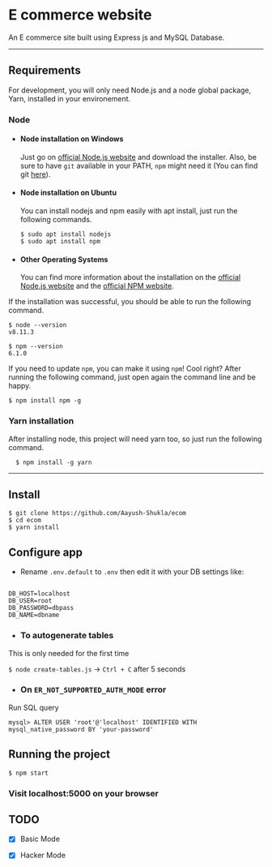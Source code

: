 # E commerce website

An E commerce site built using Express js and MySQL Database.

---
## Requirements

For development, you will only need Node.js and a node global package, Yarn, installed in your environement.

### Node
- #### Node installation on Windows

  Just go on [official Node.js website](https://nodejs.org/) and download the installer.
Also, be sure to have `git` available in your PATH, `npm` might need it (You can find git [here](https://git-scm.com/)).

- #### Node installation on Ubuntu

  You can install nodejs and npm easily with apt install, just run the following commands.

      $ sudo apt install nodejs
      $ sudo apt install npm

- #### Other Operating Systems
  You can find more information about the installation on the [official Node.js website](https://nodejs.org/) and the [official NPM website](https://npmjs.org/).

If the installation was successful, you should be able to run the following command.

    $ node --version
    v8.11.3

    $ npm --version
    6.1.0

If you need to update `npm`, you can make it using `npm`! Cool right? After running the following command, just open again the command line and be happy.

    $ npm install npm -g

###
### Yarn installation
  After installing node, this project will need yarn too, so just run the following command.

      $ npm install -g yarn

---

## Install

    $ git clone https://github.com/Aayush-Shukla/ecom
    $ cd ecom
    $ yarn install

## Configure app

- Rename `.env.default` to `.env` then edit it with your DB settings like:
```NODE_ENV=DEVELOPMENT

DB_HOST=localhost
DB_USER=root
DB_PASSWORD=dbpass
DB_NAME=dbname
```

- ### To autogenerate tables
This is only needed for the first time

```$ node create-tables.js``` -> ```Ctrl + C``` after 5 seconds



- ### On `ER_NOT_SUPPORTED_AUTH_MODE` error
Run SQL query 

```mysql> ALTER USER 'root'@'localhost' IDENTIFIED WITH mysql_native_password BY 'your-password' ```







## Running the project

    $ npm start
    
### Visit localhost:5000 on your browser


## TODO
- [x] Basic Mode
- [x] Hacker Mode

